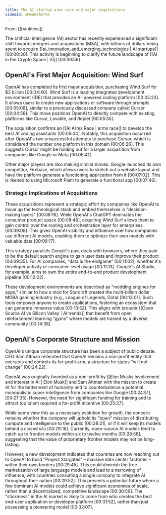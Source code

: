 ```yaml
---
title: The AI startup arms race and major acquisitions
videoId: wMeaGSkK7v0
---
```


From: [[bankless]] <br/> 

The artificial intelligence (AI) sector has recently experienced a significant shift towards mergers and acquisitions (M&A), with billions of dollars being spent to acquire [[ai_innovation_and_emerging_technologies | AI startups]] <a class="yt-timestamp" data-t="00:00:30">[00:00:30]</a>. This activity is beginning to clarify the future landscape of [[AI in the Crypto Space | AI]] <a class="yt-timestamp" data-t="00:00:56">[00:00:56]</a>.

## OpenAI's First Major Acquisition: Wind Surf

OpenAI has completed its first major acquisition, purchasing Wind Surf for $3 billion <a class="yt-timestamp" data-t="00:04:40">[00:04:40]</a>. Wind Surf is a leading integrated development environment (IDE) that provides an AI-powered coding platform <a class="yt-timestamp" data-t="00:05:23">[00:05:23]</a>. It allows users to create new applications or software through prompts <a class="yt-timestamp" data-t="00:05:08">[00:05:08]</a>, similar to a previously discussed company called Cursor <a class="yt-timestamp" data-t="00:04:58">[00:04:58]</a>. This move positions OpenAI to directly compete with existing platforms like Cursor, Lovable, and Replet <a class="yt-timestamp" data-t="00:05:55">[00:05:55]</a>.

The acquisition confirms an [[AI Arms Race | arms race]] to develop the best AI coding assistants <a class="yt-timestamp" data-t="00:06:04">[00:06:04]</a>. Notably, this acquisition occurred after OpenAI's two unsuccessful attempts to purchase Cursor, which is considered the number one platform in this domain <a class="yt-timestamp" data-t="00:06:26">[00:06:26]</a>. This suggests Cursor might be holding out for a larger acquisition from companies like Google or Meta <a class="yt-timestamp" data-t="00:06:41">[00:06:41]</a>.

Other major players are also making similar moves. Google launched its own competitor, Firebase, which allows users to sketch out a website layout and have the platform generate a functioning application from it <a class="yt-timestamp" data-t="00:07:02">[00:07:02]</a>. This is likened to using Microsoft Paint to generate a functional app <a class="yt-timestamp" data-t="00:07:46">[00:07:46]</a>.

### Strategic Implications of Acquisitions

These acquisitions represent a strategic effort by companies like OpenAI to move up the technological stack and embed themselves in "decision-making layers" <a class="yt-timestamp" data-t="00:08:16">[00:08:16]</a>. While OpenAI's ChatGPT dominates the consumer product space <a class="yt-timestamp" data-t="00:08:48">[00:08:48]</a>, acquiring Wind Surf allows them to gain control over the routing and orchestration layer for enterprises <a class="yt-timestamp" data-t="00:09:08">[00:09:08]</a>. This gives OpenAI visibility and influence over how companies use different AI models, enabling them to optimize their own models with valuable data <a class="yt-timestamp" data-t="00:09:17">[00:09:17]</a>.

This strategy parallels Google's past deals with browsers, where they paid to be the default search engine to gain user data and improve their product <a class="yt-timestamp" data-t="00:09:35">[00:09:35]</a>. For AI companies, "data is the endgame" <a class="yt-timestamp" data-t="00:11:02">[00:11:02]</a>, whether it's developer activity or consumer-level usage <a class="yt-timestamp" data-t="00:11:13">[00:11:13]</a>. Google's AI Studio, for example, aims to own the entire end-to-end product development pipeline <a class="yt-timestamp" data-t="00:12:02">[00:12:02]</a>.

These development environments are described as "modding engines for apps," similar to how a mod for Starcraft created the multi-billion dollar MOBA gaming industry (e.g., League of Legends, Dota) <a class="yt-timestamp" data-t="00:13:01">[00:13:01]</a>. Such tools empower anyone to create applications, fostering an ecosystem that can generate immense value <a class="yt-timestamp" data-t="00:13:52">[00:13:52]</a>. This aligns with broader [[Open Source AI vs Silicon Valley | AI trends]] that benefit from open reinforcement learning "gyms" where models are trained by a diverse community <a class="yt-timestamp" data-t="00:14:38">[00:14:38]</a>.

## OpenAI's Corporate Structure and Mission

OpenAI's unique corporate structure has been a subject of public debate. CEO Sam Altman reiterated that OpenAI remains a non-profit entity that oversees and controls its for-profit arm, a structure he states "will not change" <a class="yt-timestamp" data-t="00:24:22">[00:24:22]</a>.

OpenAI was originally founded as a non-profit by [[Elon Musks involvement and interest in AI | Elon Musk]] and Sam Altman with the mission to create AI for the betterment of humanity and to counterbalance a potential monopolistic super-intelligence from companies like Google <a class="yt-timestamp" data-t="00:24:51">[00:24:51]</a>, <a class="yt-timestamp" data-t="00:27:35">[00:27:35]</a>. However, the need for significant funding for training and to attract top talent required a for-profit incentive <a class="yt-timestamp" data-t="00:25:27">[00:25:27]</a>.

While some view this as a necessary evolution for growth, the concern remains whether the company will uphold its "open" mission of distributing compute and intelligence to the public <a class="yt-timestamp" data-t="00:28:21">[00:28:21]</a>, or if it will keep its models behind a closed silo <a class="yt-timestamp" data-t="00:29:16">[00:29:16]</a>. Currently, open-source AI models tend to catch up to frontier models within six to twelve months <a class="yt-timestamp" data-t="00:28:58">[00:28:58]</a>, suggesting that the value of proprietary frontier models may not be long-lasting.

However, a new development indicates that countries are now reaching out to OpenAI to build "Project Stargates" – massive data center factories – within their own borders <a class="yt-timestamp" data-t="00:29:45">[00:29:45]</a>. This could diminish the free marketization of large language models and lead to a narrowing of influence, with countries consulting a single company to integrate AI throughout their nation <a class="yt-timestamp" data-t="00:29:52">[00:29:52]</a>. This presents a potential future where a few dominant AI models could achieve significant economies of scale, rather than a decentralized, competitive landscape <a class="yt-timestamp" data-t="00:30:56">[00:30:56]</a>. The "stickiness" in the AI market is likely to come from who creates the best end-user application or developer platform <a class="yt-timestamp" data-t="00:31:52">[00:31:52]</a>, rather than just possessing a pioneering model <a class="yt-timestamp" data-t="00:32:07">[00:32:07]</a>.